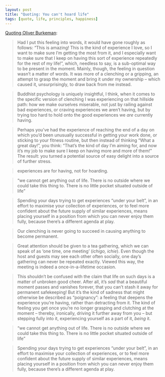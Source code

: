 ```yaml
---
layout: post
title: "Quoting: You can't hoard life"
tags: [quote, life, principles, happiness]
---
```


[Quoting Oliver Burkeman](https://ckarchive.com/b/68ueh8hkxrx6lukq88gqmtz7vxkkk):

> Had I put this feeling into words, it would have gone roughly as follows: “This is amazing! This is the kind of experience I love, so I want to make sure I’m getting the most from it, and I especially want to make sure that I keep on having this sort of experience repeatedly for the rest of my life!”, which, needless to say, is a sub-optimal way to be present in the moment. Mainly, though, the feeling in question wasn’t a matter of words. It was more of a clenching or a gripping, an attempt to grasp the moment and bring it under my ownership – which caused it, unsurprisingly, to draw back from me instead.

> Buddhist psychology is uniquely insightful, I think, when it comes to the specific version of clenching I was experiencing on that hillside path: how we make ourselves miserable, not just by railing against bad experiences, or craving experiences we aren’t having, but by trying too hard to hold onto the good experiences we _are_ currently having.

> Perhaps you’ve had the experience of reaching the end of a day on which you’d been unusually successful in getting your work done, or sticking to your fitness routine, but then instead of thinking “What a great day!”, you think: “That’s the kind of day I’m aiming for, and now it’s my job to make sure I keep on having more and more of them!” The result: you turned a potential source of easy delight into a source of further stress.

> experiences are for having, not for hoarding.

> “we cannot get anything out of life. There is no outside where we could take this thing to. There is no little pocket situated outside of life”

> Spending your days trying to get experiences “under your belt”, in an effort to maximise your collection of experiences, or to feel more confident about the future supply of similar experiences, means placing yourself in a position from which you can never enjoy them fully, because there’s a different agenda at play.

> Our clenching is never going to succeed in causing anything to become permanent. 

> Great attention should be given to a tea gathering, which we can speak of as ‘one time, one meeting’ (_ichigo, ichie_). Even though the host and guests may see each other often socially, one day’s gathering can never be repeated exactly. Viewed this way, the meeting is indeed a once-in-a-lifetime occasion. 

> This shouldn’t be confused with the claim that life on such days is a matter of unbroken good cheer. After all, it’s _sad_ that a beautiful moment passes and vanishes forever, that you can’t stash it away for permanent safekeeping! But it’s the kind of sadness that might otherwise be described as “poignancy”: a feeling that deepens the experience you’re having, rather than detracting from it. The kind of feeling you get once you’re no longer grasping and clutching at the moment – thereby, ironically, driving it further away from you – but stepping fully into it, experiencing yourself as a part of it, _being_ it. 

> “we cannot get anything out of life. There is no outside where we could take this thing to. There is no little pocket situated outside of life” 

> Spending your days trying to get experiences “under your belt”, in an effort to maximise your collection of experiences, or to feel more confident about the future supply of similar experiences, means placing yourself in a position from which you can never enjoy them fully, because there’s a different agenda at play. 
